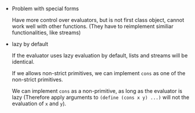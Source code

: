 * Problem with special forms

    Have more control over evaluators, but is not first class object,
    cannot work well with other functions. (They have to reimplement
    similiar functionalities, like streams)

* lazy by default

    If the evaluator uses lazy evaluation by default, lists and streams
    will be identical.

    If we allows non-strict primitives, we can implement `cons` as
    one of the non-strict primitives.

    We can implement `cons` as a non-primitive, as long as the evaluator
    is lazy (Therefore apply arguments to `(define (cons x y) ...)` will not
    the evaluation of `x` and `y`).
